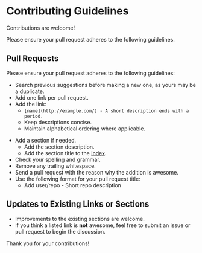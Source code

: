 # Contributing Guidelines

Contributions are welcome!

Please ensure your pull request adheres to the following guidelines.

## Pull Requests

Please ensure your pull request adheres to the following guidelines:

- Search previous suggestions before making a new one, as yours may be a duplicate.
- Add one link per pull request.
- Add the link:
    * `[name](http://example.com/) - A short description ends with a period.`
    * Keep descriptions concise.
    * Maintain alphabetical ordering where applicable.
* Add a section if needed.
    * Add the section description.
    * Add the section title to the [Index](https://github.com/kowalskic/awesome-reliability#index).
* Check your spelling and grammar.
* Remove any trailing whitespace.
* Send a pull request with the reason why the addition is awesome.
* Use the following format for your pull request title:
    * Add user/repo - Short repo description

## Updates to Existing Links or Sections

* Improvements to the existing sections are welcome.
* If you think a listed link is **not** awesome, feel free to submit an issue or pull request to begin the discussion.

Thank you for your contributions!
